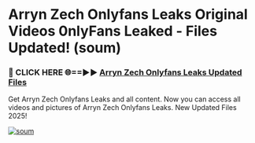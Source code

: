 # Arryn Zech Onlyfans Leaks Original Videos 0nlyFans Leaked - Files Updated! (soum)

<h3>🔴 CLICK HERE 🌐==►► <a href="https://tinyurl.com/2jnfzry5" rel="nofollow">Arryn Zech Onlyfans Leaks Updated Files</a></h3>

Get Arryn Zech Onlyfans Leaks and all content. Now you can access all videos and pictures of Arryn Zech Onlyfans Leaks. New Updated Files 2025!

[![soum](https://i.imgur.com/GyGTBgg.gif)](https://tinyurl.com/2jnfzry5)
